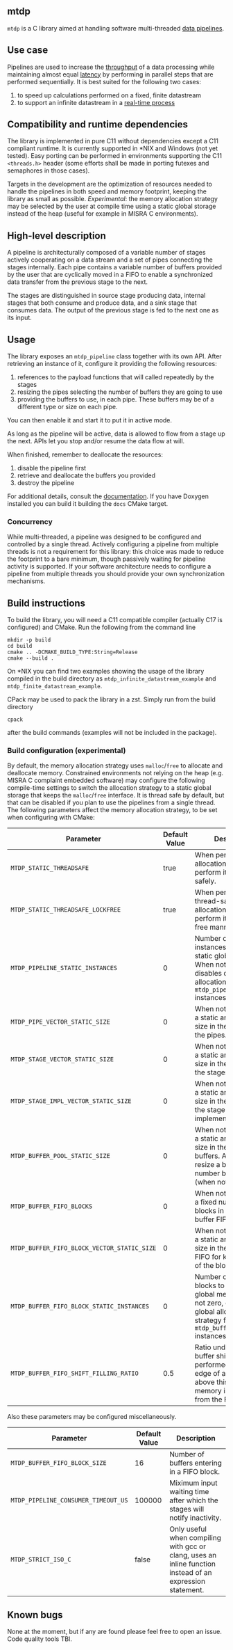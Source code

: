 mtdp
----

`mtdp` is a C library aimed at handling software multi-threaded [data pipelines](https://en.wikipedia.org/wiki/Pipeline_(computing)).

## Use case

Pipelines are used to increase the [throughput](https://en.wikipedia.org/wiki/Network_throughput) of a data processing while maintaining almost equal [latency](https://en.wikipedia.org/wiki/Latency_(engineering)) by performing in parallel steps that are performed sequentially. It is best suited for the following two cases:
1. to speed up calculations performed on a fixed, finite datastream
2. to support an infinite datastream in a [real-time process](https://en.wikipedia.org/wiki/Real-time_computing#Real-time_in_digital_signal_processing)

## Compatibility and runtime dependencies
The library is implemented in pure C11 without dependencies except a C11 compliant runtime. It is currently supported in *NIX and Windows (not yet tested). Easy porting can be performed in environments supporting the C11 `<threads.h>` header (some efforts shall be made in porting futexes and semaphores in those cases).

Targets in the development are the optimization of resources needed to handle the pipelines in both speed and memory footprint, keeping the library as small as possible. 
_Experimental_: the memory allocation strategy may be selected by the user at compile time using a static global storage instead of the heap (useful for example in MISRA C environments).

## High-level description

A pipeline is architecturally composed of a variable number of stages actively cooperating on a data stream and a set of pipes connecting the stages internally. Each pipe contains a variable number of buffers provided by the user that are cyclically moved in a FIFO to enable a synchronized data transfer from the previous stage to the next.

The stages are distinguished in source stage producing data, internal stages that both consume and produce data, and a sink stage that consumes data. The output of the previous stage is fed to the next one as its input.

## Usage
The library exposes an `mtdp_pipeline` class together with its own API. After retrieving an instance of it, configure it providing the following resources:
1. references to the payload functions that will called repeatedly by the stages
2. resizing the pipes selecting the number of buffers they are going to use
3. providing the buffers to use, in each pipe. These buffers may be of a different type or size on each pipe.

You can then enable it and start it to put it in active mode.

As long as the pipeline will be active, data is allowed to flow from a stage up the next. APIs let you stop and/or resume the data flow at will.

When finished, remember to deallocate the resources:
1. disable the pipeline first
2. retrieve and deallocate the buffers you provided
3. destroy the pipeline

For additional details, consult the [documentation](https://dteod.github.io/mtdp/). If you have Doxygen installed you can build it building the `docs` CMake target.


### Concurrency
While multi-threaded, a pipeline was designed to be configured and controlled by a single thread. Actively configuring a pipeline from multiple threads is not a requirement for this library: this choice was made to reduce the footprint to a bare minimum, though passively waiting for pipeline activity is supported. If your software architecture needs to configure a pipeline from multiple threads you should provide your own synchronization mechanisms.

## Build instructions
To build the library, you will need a C11 compatible compiler (actually C17 is configured) and CMake. Run the following from the command line

```
mkdir -p build
cd build
cmake .. -DCMAKE_BUILD_TYPE:String=Release
cmake --build . 
```

On *NIX you can find two examples showing the usage of the library compiled in the build directory as `mtdp_infinite_datastream_example` and `mtdp_finite_datastream_example`.

CPack may be used to pack the library in a zst. Simply run from the build directory

```
cpack
```

after the build commands (examples will not be included in the package).

### Build configuration (experimental)
By default, the memory allocation strategy uses `malloc`/`free` to allocate and deallocate memory. Constrained environments not relying on the heap (e.g. MISRA C complaint embedded software) may configure the following compile-time settings to switch the allocation strategy to a static global storage that keeps the `malloc`/`free` interface. It is thread safe by default, but that can be disabled if you plan to use the pipelines from a single thread.
The following parameters affect the memory allocation strategy, to be set when configuring with CMake:

|Parameter|Default Value|Description
|-----|----|----|
|`MTDP_STATIC_THREADSAFE`                       | true    | When performing static allocation strategy, perform it thread-safely. |
|`MTDP_STATIC_THREADSAFE_LOCKFREE`              | true    | When performing thread-safe static allocation strategy, perform it in a lock-free manner. |
|`MTDP_PIPELINE_STATIC_INSTANCES`               | 0       | Number of pipeline instances to store in static global memory. When not zero, disables dynamic allocation strategy for `mtdp_pipeline` instances. |
|`MTDP_PIPE_VECTOR_STATIC_SIZE`                 | 0       | When not zero, embeds a static array of fixed size in the pipeline for the pipes. |
|`MTDP_STAGE_VECTOR_STATIC_SIZE`                | 0       | When not zero, embeds a static array of fixed size in the pipeline for the stages. |
|`MTDP_STAGE_IMPL_VECTOR_STATIC_SIZE`           | 0       | When not zero, embeds a static array of fixed size in the pipeline for the stage implementations. |
|`MTDP_BUFFER_POOL_STATIC_SIZE`                 | 0       | When not zero, embeds a static array of fixed size in the pipes for the buffers. Attempts to resize a buffer pool to a number bigger that this (when not zero) will fail.
|`MTDP_BUFFER_FIFO_BLOCKS`                      | 0       | When not zero, embeds a fixed number of FIFO blocks in the pipe's buffer FIFO. |
|`MTDP_BUFFER_FIFO_BLOCK_VECTOR_STATIC_SIZE`    | 0       | When not zero, embeds a static array of fixed size in the pipe's buffer FIFO for keeping track of the blocks. |
|`MTDP_BUFFER_FIFO_BLOCK_STATIC_INSTANCES`      | 0       | Number of buffer fifo blocks to store in static global memory. When not zero, enables static global allocation strategy for `mtdp_buffer_fifo_block` instances. |
|`MTDP_BUFFER_FIFO_SHIFT_FILLING_RATIO`         | 0.5     | Ratio under which a buffer shift is performed when at the edge of a FIFO block; above this value more memory is requested from the FIFO. |

Also these parameters may be configured miscellaneously.

|Parameter|Default Value|Description
|-----|----|----|
|`MTDP_BUFFER_FIFO_BLOCK_SIZE`                  | 16      | Number of buffers entering in a FIFO block. |
|`MTDP_PIPELINE_CONSUMER_TIMEOUT_US`            | 100000  | Miximum input waiting time after which the stages will notify inactivity. |
|`MTDP_STRICT_ISO_C`                            | false   | Only useful when compiling with gcc or clang, uses an inline function instead of an expression statement. |

## Known bugs
None at the moment, but if any are found please feel free to open an issue. Code quality tools TBI.
